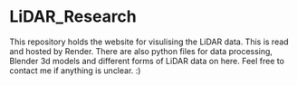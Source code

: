 # LiDAR_Research
This repository holds the website for visulising the LiDAR data. This is read and hosted by Render. There are also python files for data processing, Blender 3d models and different forms of LiDAR data on here. Feel free to contact me if anything is unclear. :)
